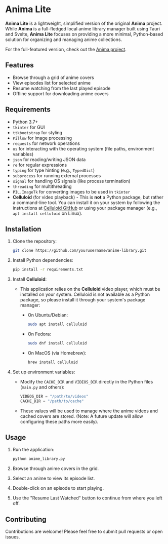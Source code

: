 # Anima Lite

**Anima Lite** is a lightweight, simplified version of the original **Anima** project. While **Anima** is a full-fledged local anime library manager built using Tauri and Svelte, **Anima Lite** focuses on providing a more minimal, Python-based solution for organizing and managing anime collections.

For the full-featured version, check out the [Anima project](https://github.com/Moondip-Konwar/Anima).

## Features

- Browse through a grid of anime covers
- View episodes list for selected anime
- Resume watching from the last played episode
- Offline support for downloading anime covers

## Requirements

- Python 3.7+
- `tkinter` for GUI
- `ttkbootstrap` for styling
- `Pillow` for image processing
- `requests` for network operations
- `os` for interacting with the operating system (file paths, environment variables)
- `json` for reading/writing JSON data
- `re` for regular expressions
- `typing` for type hinting (e.g., `TypedDict`)
- `subprocess` for running external processes
- `signal` for handling OS signals (like process termination)
- `threading` for multithreading
- `PIL.ImageTk` for converting images to be used in `tkinter`
- **Celluloid** (for video playback) - This is **not** a Python package, but rather a command-line tool. You can install it on your system by following the instructions at [Celluloid GitHub](https://github.com/xt8/Celluloid) or using your package manager (e.g., `apt install celluloid` on Linux).

## Installation

1. Clone the repository:

   ```bash
   git clone https://github.com/yourusername/anime-library.git
   ```

2. Install Python dependencies:

   ```bash
   pip install -r requirements.txt
   ```

3. Install **Celluloid**:
   - This application relies on the **Celluloid** video player, which must be installed on your system. Celluloid is not available as a Python package, so please install it through your system's package manager:
     - On Ubuntu/Debian:

       ```bash
       sudo apt install celluloid
       ```

     - On Fedora:

       ```bash
       sudo dnf install celluloid
       ```

     - On MacOS (via Homebrew):

       ```bash
       brew install celluloid
       ```

4. Set up environment variables:
   - Modify the `CACHE_DIR` and `VIDEOS_DIR` directly in the Python files (`main.py` and others):

     ```python
     VIDEOS_DIR = "/path/to/videos"
     CACHE_DIR = "/path/to/cache"
     ```

   - These values will be used to manage where the anime videos and cached covers are stored. (Note: A future update will allow configuring these paths more easily).

## Usage

1. Run the application:

   ```bash
   python anime_library.py
   ```

2. Browse through anime covers in the grid.

3. Select an anime to view its episode list.

4. Double-click on an episode to start playing.

5. Use the "Resume Last Watched" button to continue from where you left off.

## Contributing

Contributions are welcome! Please feel free to submit pull requests or open issues.
